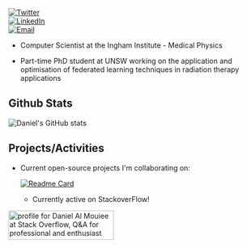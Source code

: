 [<img alt="Twitter" src="https://img.shields.io/twitter/follow/dalmouiee?style=social" />](https://twitter.com/dalmouiee) <br>
[<img alt="LinkedIn" src="https://img.shields.io/badge/LinkedIn-0077B5?style=for-the-badge&logo=linkedin&logoColor=white" />](https://www.linkedin.com/in/m-daniel-almouiee/) <br>
[<img alt="Email" src="https://img.shields.io/badge/Gmail-D14836?style=for-the-badge&logo=gmail&logoColor=white" />](mailto:d.almouiee@unsw.edu.au)

- Computer Scientist at the Ingham Institute - Medical Physics

- Part-time PhD student at UNSW working on the application and optimisation of federated learning techniques in radiation therapy applications


## Github Stats 

![Daniel's GitHub stats](https://github-readme-stats.vercel.app/api?username=dalmouiee&theme=dark)

## Projects/Activities

- Current open-source projects I'm collaborating on:

  [![Readme Card](https://github-readme-stats.vercel.app/api/pin/?username=AustralianCancerDataNetwork&repo=pydicer&theme=dark)](https://github.com/AustralianCancerDataNetwork/pydicer)
  
  * Currently active on StackoverFlow!

<a href="https://stackoverflow.com/users/8707337/daniel-al-mouiee"><img src="https://stackoverflow.com/users/flair/8707337.png?theme=dark" width="208" height="58" alt="profile for Daniel Al Mouiee at Stack Overflow, Q&amp;A for professional and enthusiast programmers" title="profile for Daniel Al Mouiee at Stack Overflow, Q&amp;A for professional and enthusiast programmers"></a>


<!-- Icons -->

[1.1]: https://raw.githubusercontent.com/MartinHeinz/MartinHeinz/master/linkedin-3-16.png (LinkedIn icon without padding)

<!-- Links to your social media accounts -->

[1]: https://www.linkedin.com/in/m-daniel-almouiee/
[2]: mailto:d.almouiee@unsw.edu.au

